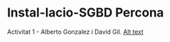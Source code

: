 # Instal-lacio-SGBD Percona
Activitat 1 - Alberto Gonzalez i David Gil.
[Alt text](stackscale.com/wp-content/uploads/2019/12/percona-servidor-mysql.jpg)

